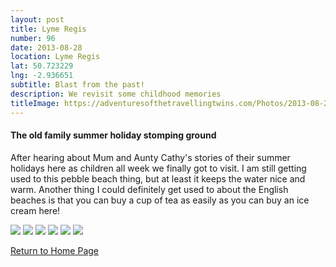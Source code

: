 ```yaml
---
layout: post
title: Lyme Regis
number: 96
date: 2013-08-28
location: Lyme Regis
lat: 50.723229
lng: -2.936651
subtitle: Blast from the past!
description: We revisit some childhood memories
titleImage: https://adventuresofthetravellingtwins.com/Photos/2013-08-28-LymeRegis/IMG_3891.JPG
---
```


<h4>The old family summer holiday stomping ground</h4>

After hearing about Mum and Aunty Cathy's stories of their summer holidays here as children all week we finally got to visit. 
I am still getting used to this pebble beach thing, but at least it keeps the water nice and warm. Another thing I could definitely get used to about the English beaches is that you can buy a cup of tea as easily as you can buy an ice cream here!

<img src="https://adventuresofthetravellingtwins.com/Photos/2013-08-28-LymeRegis/DSCF2755.JPG" class="image1">
<img src="https://adventuresofthetravellingtwins.com/Photos/2013-08-28-LymeRegis/IMG_0583.JPG" class="image1">
<img src="https://adventuresofthetravellingtwins.com/Photos/2013-08-28-LymeRegis/DSCF2741.JPG" class="image1">
<img src="https://adventuresofthetravellingtwins.com/Photos/2013-08-28-LymeRegis/DSCF2732.JPG" class="image1">
<img src="https://adventuresofthetravellingtwins.com/Photos/2013-08-28-LymeRegis/DSCF2736.JPG" class="image1">
<img src="https://adventuresofthetravellingtwins.com/Photos/2013-08-28-LymeRegis/DSCF2697.JPG" class="image1">

<a href="https://adventuresofthetravellingtwins.com/">Return to Home Page</a>
